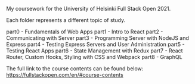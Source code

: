 My coursework for the University of Helsinki Full Stack Open 2021.

Each folder represents a different topic of study.

part0 - Fundamentals of Web Apps
part1 - Intro to React
part2 - Communicating with Server
part3 - Programming Server with NodeJS and Express
part4 - Testing Express Servers and User Administration
part5 - Testing React Apps
part6 - State Management with Redux
part7 - React Router, Custom Hooks, Styling with CSS and Webpack
part8 - GraphQL

The full link to the course contents can be found below:
https://fullstackopen.com/en/#course-contents
